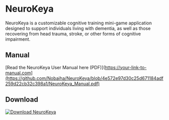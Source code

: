# NeuroKeya
NeuroKeya is a customizable cognitive training mini-game application designed to support individuals living with dementia, as well as those recovering from head trauma, stroke, or other forms of cognitive impairment. 

## Manual

[Read the NeuroKeya User Manual here (PDF)](https://your-link-to-manual.com](https://github.com/Nobaiha/NeuroKeya/blob/4e572e97d30c25d671184adf259d22cb32c398a1/NeuroKeya_Manual.pdf)

## Download

[![Download NeuroKeya](https://img.shields.io/badge/Download-Windows%20Installer-blue?style=for-the-badge&logo=windows)](https://github.com/YourUserName/NeuroKeya/releases/latest)
